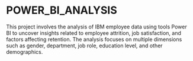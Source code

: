 # POWER_BI_ANALYSIS
This project involves the analysis of IBM employee data using tools Power BI to uncover insights related to employee attrition, job satisfaction, and factors affecting retention. The analysis focuses on multiple dimensions such as gender, department, job role, education level, and other demographics.
